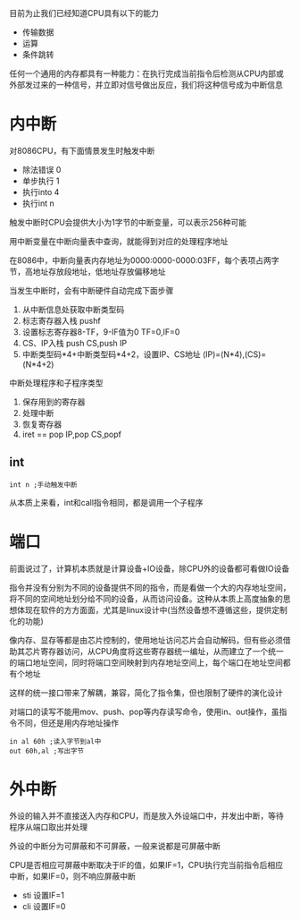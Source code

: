 目前为止我们已经知道CPU具有以下的能力

- 传输数据
- 运算
- 条件跳转

任何一个通用的内存都具有一种能力：在执行完成当前指令后检测从CPU内部或外部发过来的一种信号，并立即对信号做出反应，我们将这种信号成为中断信息

# 内中断
对8086CPU，有下面情景发生时触发中断

- 除法错误 0
- 单步执行 1 
- 执行into 4
- 执行int n

触发中断时CPU会提供大小为1字节的中断变量，可以表示256种可能

用中断变量在中断向量表中查询，就能得到对应的处理程序地址

在8086中，中断向量表内存地址为0000:0000-0000:03FF，每个表项占两字节，高地址存放段地址，低地址存放偏移地址

当发生中断时，会有中断硬件自动完成下面步骤

1. 从中断信息处获取中断类型码
2. 标志寄存器入栈 pushf
3. 设置标志寄存器8-TF，9-IF值为0 TF=0,IF=0
4. CS、IP入栈 push CS,push IP
3. 中断类型码\*4+中断类型码\*4+2，设置IP、CS地址 (IP)=(N\*4),(CS)=(N\*4+2)

中断处理程序和子程序类型

1. 保存用到的寄存器
2. 处理中断
3. 恢复寄存器
4. iret == pop IP,pop CS,popf


## int

    int n ;手动触发中断

从本质上来看，int和call指令相同，都是调用一个子程序

# 端口
前面说过了，计算机本质就是计算设备+IO设备，除CPU外的设备都可看做IO设备

指令并没有分别为不同的设备提供不同的指令，而是看做一个大的内存地址空间，将不同的空间地址划分给不同的设备，从而访问设备。这种从本质上高度抽象的思想体现在软件的方方面面，尤其是linux设计中(当然设备想不遵循这些，提供定制化的功能)

像内存、显存等都是由芯片控制的，使用地址访问芯片会自动解码，但有些必须借助其芯片寄存器访问，从CPU角度将这些寄存器统一编址，从而建立了一个统一的端口地址空间，同时将端口空间映射到内存地址空间上，每个端口在地址空间都有个地址

这样的统一接口带来了解耦，兼容，简化了指令集，但也限制了硬件的演化设计

对端口的读写不能用mov、push、pop等内存读写命令，使用in、out操作，虽指令不同，但还是用内存地址操作

    in al 60h ;读入字节到al中
    out 60h,al ;写出字节



# 外中断
外设的输入并不直接送入内存和CPU，而是放入外设端口中，并发出中断，等待程序从端口取出并处理

外设的中断分为可屏蔽和不可屏蔽，一般来说都是可屏蔽中断

CPU是否相应可屏蔽中断取决于IF的值，如果IF=1，CPU执行完当前指令后相应中断，如果IF=0，则不响应屏蔽中断

- sti 设置IF=1
- cli 设置IF=0
